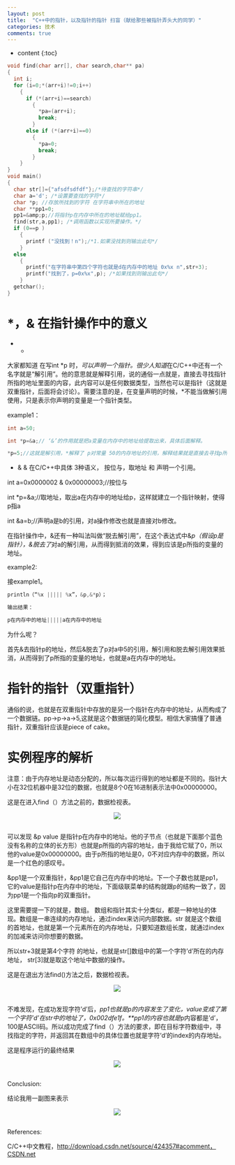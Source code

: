 ```yaml
---
layout: post
title:  "C++中的指针，以及指针的指针 扫盲（献给那些被指针弄头大的同学）"
categories: 技术
comments: true
---
```

* content
{:toc}


```c++
void find(char arr[], char search,char** pa)
{
  int i;
  for (i=0;*(arr+i)!=0;i++)
    {
      if (*(arr+i)==search)
        {
          *pa=(arr+i);
          break;
        }
      else if (*(arr+i)==0)
        {
          *pa=0;
          break;
        }
    }
}
void main()
{
  char str[]={"afsdfsdfdf"};/*待查找的字符串*/
  char a='d'; /*设置要查找的字符*/
  char *p; //存放所找到的字符 在字符串中所在的地址
  char **pp1=0;
  pp1=&amp;p;//将指针p在内存中所在的地址赋给pp1。
  find(str,a,pp1); /*调用函数以实现所要操作。*/
  if (0==p )
    {
      printf ("没找到！n");/*1.如果没找到则输出此句*/
    }
  else
    {
      printf("在字符串中第四个字符也就是d在内存中的地址 0x%x n",str+3);
      printf("找到了，p=0x%x",p); /*如果找到则输出此句*/
    }
  getchar();
}
```

# *，& 在指针操作中的意义

- *
大家都知道 在写int *p 时，*可以声明一个指针。很少人知道*在C/C++中还有一个名字就是“解引用”。他的意思就是解释引用，说的通俗一点就是，直接去寻找指针所指的地址里面的内容，此内容可以是任何数据类型，当然也可以是指针（这就是双重指针，后面将会讨论）。需要注意的是，在变量声明的时候，*不能当做解引用使用，只是表示你声明的变量是一个指针类型。

example1：

```c++
int a=50;

int *p=&a;// ‘&’的作用就是把a变量在内存中的地址给提取出来，具体后面解释。

*p=5;//这就是解引用，*解释了 p对常量 50的内存地址的引用，解释结果就是直接去寻找p所指内容，因为p指向a，所以a的内容将被修改为5，而不是50。
```

- &
& 在C/C++中具体 3种语义， 按位与，取地址 和 声明一个引用。

int a=0x0000002 & 0x00000003;//按位与

int *p=&a;//取地址，取出a在内存中的地址给p，这样就建立一个指针映射，使得p指a

int &a=b;//声明a是b的引用，对a操作修改也就是直接对b修改。

在指针操作中，&还有一种叫法叫做“脱去解引用”，在这个表达式中&*p（假设p是指针），&脱去了*对a的解引用，从而得到抵消的效果，得到应该是p所指的变量的地址。

example2:

接example1。

```c++
println（“%x ||||| %x”，&p,&*p）；

输出结果：

p在内存中的地址|||||a在内存中的地址
```

为什么呢？

首先&去指针p的地址，然后&脱去了p对a中5的引用，解引用和脱去解引用效果抵消，从而得到了p所指的变量的地址，也就是a在内存中的地址。

# 指针的指针（双重指针）

通俗的说，也就是在双重指针中存放的是另一个指针在内存中的地址，从而构成了一个数据链。pp->p->a->5,这就是这个数据链的简化模型。相信大家搞懂了普通指针，双重指针应该是piece of cake。

# 实例程序的解析

注意：由于内存地址是动态分配的，所以每次运行得到的地址都是不同的。指针大小在32位机器中是32位的数据，也就是8个0在16进制表示法中0x00000000。

这是在进入find（）方法之前的，数据检视表。

<div style="text-align:center; padding: 0px 0px 15px 0px"><img src ="http://obqnhrdkl.bkt.clouddn.com/image/jpg/b_large_uAcV_47ad0001622b2d0f.jpg" /></div>

可以发现 &p value 是指针p在内存中的地址。他的子节点（也就是下面那个蓝色没有名称的立体的长方形）也就是p所指的内容的地址，由于我给它赋了0，所以他的value是0x00000000。由于p所指的地址是0，0不对应内存中的数据，所以是一个红色的感叹号。

&pp1是一个双重指针，&pp1是它自己在内存中的地址。下一个子数也就是pp1，它的value是指针p在内存中的地址，下面级联菜单的结构就跟p的结构一致了，因为pp1是一个指向p的双重指针。

这里需要提一下的就是，数组。 数组和指针其实十分类似，都是一种地址的体现。数组是一串连续的内存地址，通过index来访问内部数据。str 就是这个数组的首地址，也就是第一个元素所在的内存地址，只要知道数组长度，就通过index的加减来访问你想要的数据。

所以str+3就是第4个字符 的地址，也就是str[]数组中的第一个字符’d’所在的内存地址， str[3]就是取这个地址中数据的操作。

这是在退出方法find()方法之后，数据检视表。

<div style="text-align:center; padding: 0px 0px 15px 0px"><img src ="http://obqnhrdkl.bkt.clouddn.com/image/jpg/b_large_3BBl_47ad000169e12d0f.jpg" /></div>


不难发现，在成功发现字符’d’后，*pp1也就是p的内容发生了变化，value变成了第一个字符’d’在str中的地址了，0x002dfe1f。**pp1的内容也就是*p内容都是’d’，100是ASCII码。所以成功完成了find（）方法的要求，即在目标字符数组中，寻找指定的字符，并返回其在数组中的具体位置也就是字符‘d’的index的内存地址。

这是程序运行的最终结果

<div style="text-align:center; padding: 0px 0px 15px 0px"><img src ="http://obqnhrdkl.bkt.clouddn.com/image/jpg/b_large_CdQd_64990000cbae2d0c.jpg" /></div>

Conclusion:

结论我用一副图来表示

<div style="text-align:center; padding: 0px 0px 15px 0px"><img src ="http://obqnhrdkl.bkt.clouddn.com/image/jpg/b_large_77dT_774c000171642d10.jpg" /></div>

References:

C/C++中文教程，http://download.csdn.net/source/424357#acomment，CSDN.net
